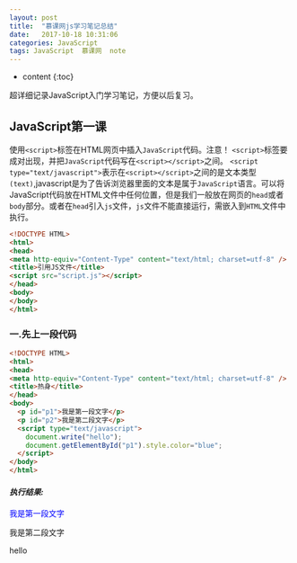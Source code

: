 ```yaml
---
layout: post
title:  "慕课网js学习笔记总结"
date:   2017-10-18 10:31:06
categories: JavaScript
tags: JavaScript  慕课网  note
---
```


* content
{:toc}

超详细记录JavaScript入门学习笔记，方便以后复习。





## JavaScript第一课

  使用`<script>`标签在HTML网页中插入`JavaScript`代码。注意！ `<script>`标签要成对出现，并把`JavaScript`代码写在`<script></script>`之间。
  `<script type="text/javascript">`表示在`<script></script>`之间的是文本类型`(text)`,javascript是为了告诉浏览器里面的文本是属于`JavaScript`语言。可以将JavaScript代码放在HTML文件中任何位置，但是我们一般放在网页的`head`或者`body`部分。或者在`head`引入`js`文件，`js`文件不能直接运行，需嵌入到`HTML`文件中执行。

```html
<!DOCTYPE HTML>
<html>
<head>
<meta http-equiv="Content-Type" content="text/html; charset=utf-8" />
<title>引用JS文件</title>
<script src="script.js"></script>
</head>
<body>
</body>
</html>
```
### 一.先上一段代码
```html
<!DOCTYPE HTML>
<html> 
<head>
<meta http-equiv="Content-Type" content="text/html; charset=utf-8" />
<title>热身</title>
</head>
<body>
  <p id="p1">我是第一段文字</p>
  <p id="p2">我是第二段文字</p>
  <script type="text/javascript">
	document.write("hello");
	document.getElementById("p1").style.color="blue";
  </script>
</body>
</html>
```
#### *执行结果:*
<p style="color:blue;">我是第一段文字</P>
<p>我是第二段文字</P>
<p>hello</p>






